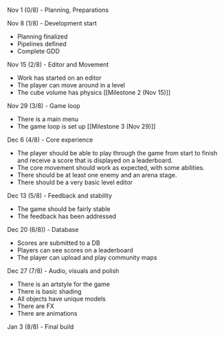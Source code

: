 Nov 1 (0/8) - Planning, Preparations

Nov 8 (1/8) - Development start
- Planning finalized
- Pipelines defined
- Complete GDD 

Nov 15 (2/8) - Editor and Movement
- Work has started on an editor
- The player can move around in a level
- The cube volume has physics
[[Milestone 2 (Nov 15)]]

Nov 29 (3/8) - Game loop
- There is a main menu
- The game loop is set up
[[Milestone 3 (Nov 29)]]

Dec 6 (4/8) - Core experience
 - The player should be able to play through the game from start to finish and receive a score that is displayed on a leaderboard. 
 - The core movement should work as expected, with some abilities. 
 - There should be at least one enemy and an arena stage. 
 - There should be a very basic level editor

Dec 13 (5/8) - Feedback and stability
 - The game should be fairly stable
 - The feedback has been addressed

Dec 20 (6/8)) - Database
- Scores are submitted to a DB
- Players can see scores on a leaderboard
- The player can upload and play community maps 

Dec 27 (7/8) - Audio, visuals and polish
- There is an artstyle for the game
- There is basic shading
- All objects have unique models
- There are FX
- There are animations

Jan 3 (8/8) - Final build